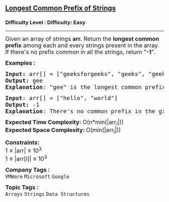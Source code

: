<h2><a href="https://www.geeksforgeeks.org/problems/longest-common-prefix-in-an-array5129/1?page=1&category=Strings&sortBy=submissions">Longest Common Prefix of Strings</a></h2><h3>Difficulty Level : Difficulty: Easy</h3><hr><div class="problems_problem_content__Xm_eO"><p><span style="font-size: 18px;">Given an array of strings <strong>arr.</strong>&nbsp;Return the <strong>longest common prefix</strong> among each and every strings present in the array. </span><span style="font-size: 18px;">If there's no prefix common in all the strings, return "<strong>-1</strong>".</span></p>
<p><span style="font-size: 18px;"><strong>Examples :</strong></span></p>
<pre><span style="font-size: 18px;"><strong>Input: </strong>arr[] = ["geeksforgeeks", "geeks", "geek", "geezer"]
<strong>Output:</strong> gee
<strong>Explanation</strong>: "gee" is the longest common prefix in all the given strings.<br></span></pre>
<pre><span style="font-size: 18px;"><strong>Input</strong>: arr[] = ["hello", "world"]
<strong>Output:</strong> -1
<strong>Explanation</strong>: There's no common prefix in the given strings.</span></pre>
<p><span style="font-size: 18px;"><strong>Expected Time Complexity:&nbsp;</strong>O(n*min(|arr<sub>i</sub>|))<br><strong>Expected Space Complexity: </strong>O(min(|arr<sub>i</sub>|))</span></p>
<p><span style="font-size: 18px;"><strong>Constraints:</strong><br>1 ≤ |arr| ≤ 10<sup>3</sup><br>1 ≤ |arr[i]| ≤ 10<sup>3</sup></span></p></div><p><span style=font-size:18px><strong>Company Tags : </strong><br><code>VMWare</code>&nbsp;<code>Microsoft</code>&nbsp;<code>Google</code>&nbsp;<br><p><span style=font-size:18px><strong>Topic Tags : </strong><br><code>Arrays</code>&nbsp;<code>Strings</code>&nbsp;<code>Data Structures</code>&nbsp;
